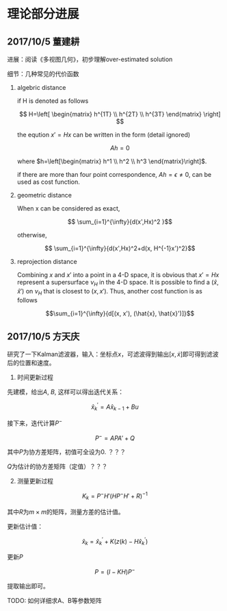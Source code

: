 # 理论部分进展

## 2017/10/5 董建耕

进展：阅读《多视图几何》，初步理解over-estimated solution

细节：几种常见的代价函数

1. algebric distance

    if H is denoted as follows

    $$
     H=\left[
        \begin{matrix}
        h^{1T} \\
        h^{2T} \\
        h^{3T} \end{matrix}
        \right] 
    $$

    the eqution $x'=Hx$ can be written in the form (detail ignored)

    $$ Ah=0 $$

    where $h=\left[\begin{matrix} h^1 \\ h^2 \\ h^3 \end{matrix}\right]$.

    if there are more than four point correspondence, $Ah=\epsilon\neq0$, can be used as cost function.


2. geometric distance

    When x can be considered as exact, 

    $$ \sum_{i=1}^{\infty}{d(x',Hx)^2 }$$

    otherwise, 

    $$ \sum_{i=1}^{\infty}{d(x',Hx)^2+d(x, H^{-1}x')^2}$$


3. reprojection distance

    Combining $x$ and $x'$ into a point in a 4-D space, it is obvious that $x'=Hx$ represent a supersurface $\nu_H$ in the 4-D space. It is possible to find a $(\hat{x}, \hat{x}')$ on 
    $\nu_H$ that is closest to $(x, x')$. Thus, another cost function is as follows

    $$\sum_{i=1}^{\infty}{d[(x, x'), (\hat{x}, \hat{x}')]}$$


## 2017/10/5 方天庆

研究了一下Kalman滤波器，输入：坐标点$x$，可滤波得到输出$[x, \dot x]$即可得到滤波后的位置和速度。

1. 时间更新过程

先建模，给出$A$, $B$, 这样可以得出迭代关系：

$$ \hat{x}_k^{'} = A \hat{x}_{k-1} + B u$$

接下来，迭代计算$P^-$

$$ P^- = APA'+Q$$

其中$P$为协方差矩阵，初值可全设为0.  ？？？

$Q$为估计的协方差矩阵（定值）？？？

2. 测量更新过程

$$K_k = P^- H' (HP^-H'+R)^{-1}$$

其中$R$为$m\times m$的矩阵，测量方差的估计值。

更新估计值：

$$\hat{x}_k = \hat{x}_k^{'}+K(z(k) - H\hat{x}_k^{'}) $$

更新$P$

$$P = (I-KH)P^{-} $$

提取输出即可。

TODO:
如何详细求A、B等参数矩阵

